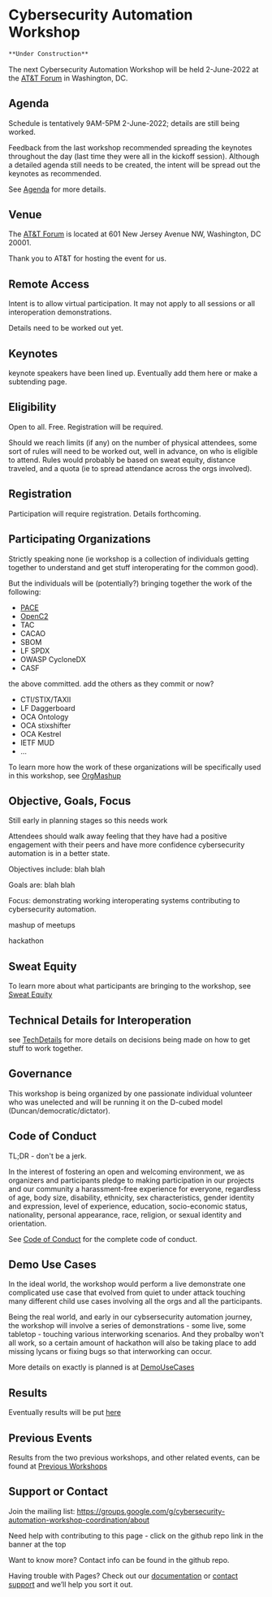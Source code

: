 # Cybersecurity Automation Workshop

```markdown
**Under Construction**

```

The next Cybersecurity Automation Workshop
will be held 2-June-2022 at the
[AT&T Forum](https://policyforum.att.com/att-forum/)
in Washington, DC.

## Agenda
Schedule is tentatively 9AM-5PM 2-June-2022;
details are still being worked.

Feedback from the last workshop recommended spreading the
keynotes throughout the day
(last time they were all in the kickoff session).
Although a detailed agenda still needs to be created,
the intent will be spread out the keynotes as recommended.

See [Agenda](./Agenda.md) for more details.

## Venue
The [AT&T Forum](https://policyforum.att.com/att-forum/)
is located at 601 New Jersey Avenue NW, Washington, DC 20001.

Thank you to AT&T for hosting the event for us.

## Remote Access
Intent is to allow virtual participation.
It may not apply to all sessions or all interoperation demonstrations.

Details need to be worked out yet.

## Keynotes
keynote speakers have been lined up.
Eventually add them here or make a subtending page.

## Eligibility
Open to all.
Free.
Registration will be required.

Should we reach limits (if any)
on the number of physical attendees,
some sort of rules will need to be worked out,
well in advance,
on who is eligible to attend.
Rules would probably
be based on sweat equity, distance traveled,
and a quota (ie to spread attendance across the orgs involved).


## Registration
Participation will require registration.
Details forthcoming.

## Participating Organizations
Strictly speaking none
(ie workshop is a collection of individuals
getting together to understand and get stuff interoperating
for the common good).

But the individuals will be (potentially?)
bringing together the work of the following:
- [PACE](https://github.com/opencybersecurityalliance/PACE)
- [OpenC2](openc2.org)
- TAC
- CACAO
- SBOM
- LF SPDX
- OWASP CycloneDX
- CASF

the above committed. add the others as they commit or now?
- CTI/STIX/TAXII
- LF Daggerboard
- OCA Ontology
- OCA stixshifter
- OCA Kestrel
- IETF MUD
- ...

To learn more how the work of these organizations
will be specifically used in this workshop,
see
[OrgMashup](./OrgMashup/README.md)

## Objective, Goals, Focus
Still early in planning stages so this needs work

Attendees should walk away feeling
that they have had a positive engagement
with their peers
and have more confidence
cybersecurity automation
is in a better state.

Objectives include: blah blah

Goals are: blah blah

Focus: demonstrating working interoperating
systems contributing to cybersecurity automation.

mashup of meetups

hackathon

## Sweat Equity
To learn more about what participants are bringing
to the workshop, see
[Sweat Equity](./SweatEquity/README.md)

## Technical Details for Interoperation
see
[TechDetails](./TechDetails/README.md)
for more details on decisions being made on how to get
stuff to work together.


## Governance
This workshop is being organized by one passionate individual volunteer
who was unelected and will be running it on the
D-cubed model (Duncan/democratic/dictator).

## Code of Conduct
TL;DR - don't be a jerk.

In the interest of fostering an open and welcoming environment,
we as organizers and participants
pledge to making participation in our projects and our community
a harassment-free experience for everyone,
regardless of age, body size, disability, ethnicity,
sex characteristics, gender identity and expression,
level of experience, education, socio-economic status,
nationality, personal appearance, race, religion,
or sexual identity and orientation.

See [Code of Conduct](./CODE_OF_CONDUCT.md)
for the complete code of conduct.

## Demo Use Cases
In the ideal world,
the workshop would perform a live demonstrate 
one complicated use case
that evolved from quiet to under attack
touching many different child use cases
involving all the orgs and all the participants.

Being the real world, and early in our
cybsersecurity automation
journey,
the workshop will involve a series of
demonstrations - some live, some tabletop -
touching various interworking scenarios.
And they probalby won't all work,
so a certain amount of hackathon will also
be taking place to add missing lycans or
fixing bugs so that interworking can occur.

More details on exactly is planned is at
[DemoUseCases](./DemoUseCases/README.md)

## Results
Eventually results will be put
[here](./Results/README.md)

## Previous Events
Results from the two previous workshops,
and other related events,
can be found at
[Previous Workshops](./PrevResults)

## Support or Contact

Join the mailing list:
https://groups.google.com/g/cybersecurity-automation-workshop-coordination/about

Need help with contributing to this page - click on the github repo
link in the banner at the top

Want to know more? Contact info can be found in the  github repo.

Having trouble with Pages? Check out our [documentation](https://docs.github.com/categories/github-pages-basics/) or [contact support](https://support.github.com/contact) and we’ll help you sort it out.
